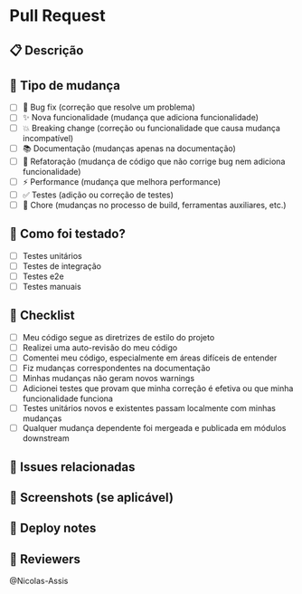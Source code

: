 # Pull Request

## 📋 Descrição
<!-- Descreva brevemente as mudanças implementadas -->

## 🔧 Tipo de mudança
- [ ] 🐛 Bug fix (correção que resolve um problema)
- [ ] ✨ Nova funcionalidade (mudança que adiciona funcionalidade)
- [ ] 💥 Breaking change (correção ou funcionalidade que causa mudança incompatível)
- [ ] 📚 Documentação (mudanças apenas na documentação)
- [ ] 🎨 Refatoração (mudança de código que não corrige bug nem adiciona funcionalidade)
- [ ] ⚡ Performance (mudança que melhora performance)
- [ ] ✅ Testes (adição ou correção de testes)
- [ ] 🔧 Chore (mudanças no processo de build, ferramentas auxiliares, etc.)

## 🧪 Como foi testado?
<!-- Descreva os testes realizados para verificar suas mudanças -->
- [ ] Testes unitários
- [ ] Testes de integração
- [ ] Testes e2e
- [ ] Testes manuais

## 📝 Checklist
- [ ] Meu código segue as diretrizes de estilo do projeto
- [ ] Realizei uma auto-revisão do meu código
- [ ] Comentei meu código, especialmente em áreas difíceis de entender
- [ ] Fiz mudanças correspondentes na documentação
- [ ] Minhas mudanças não geram novos warnings
- [ ] Adicionei testes que provam que minha correção é efetiva ou que minha funcionalidade funciona
- [ ] Testes unitários novos e existentes passam localmente com minhas mudanças
- [ ] Qualquer mudança dependente foi mergeada e publicada em módulos downstream

## 🔗 Issues relacionadas
<!-- Liste as issues relacionadas usando "Closes #123" ou "Fixes #123" -->

## 📸 Screenshots (se aplicável)
<!-- Adicione screenshots para mudanças na UI -->

## 🚀 Deploy notes
<!-- Notas especiais para deploy, migrações, variáveis de ambiente, etc. -->

## 👥 Reviewers
<!-- Marque pessoas específicas para revisar se necessário -->
@Nicolas-Assis

